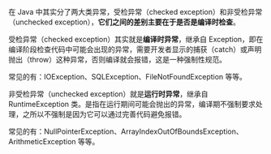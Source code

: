 在 Java 中其实分了两大类异常，受检异常（checked exception）和非受检异常（unchecked exception），**它们之间的差别主要在于是否是编译时检查**。

受检异常（checked exception）其实就是**编译时异常**，继承自 Exception，即在编译阶段检查代码中可能会出现的异常，需要开发者显示的捕获（catch）或声明抛出（throw）这种异常，否则编译就会报错，这是一种强制性规范。

常见的有：IOException、SQLException、FileNotFoundException 等等。

非受检异常（unchecked exception）就是**运行时异常**，继承自 RuntimeException 类。是指在运行期间可能会抛出的异常，编译期不强制要求处理，之所以不强制是因为它可以通过完善代码避免报错。

常见的有：NullPointerException、ArrayIndexOutOfBoundsException、ArithmeticException 等等。